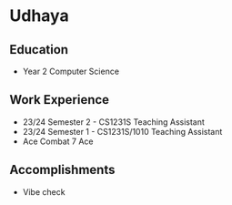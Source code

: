 # Udhaya

## Education
* Year 2 Computer Science

## Work Experience

* 23/24 Semester 2 - CS1231S Teaching Assistant
* 23/24 Semester 1 - CS1231S/1010 Teaching Assistant
* Ace Combat 7 Ace

## Accomplishments

* Vibe check
